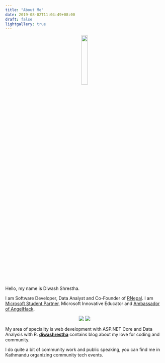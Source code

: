 ```yaml
---
title: "About Me"
date: 2019-08-02T11:04:49+08:00
draft: false
lightgallery: true
---
```


<div style="text-align:center"> <img width="20%"  src="/aboutme/about.png" /> </div>

<div style="text-align:left">

Hello, my name is Diwash Shrestha. 

I am Software Developer, Data Analyst and Co-Founder of [RNepal](https://www.facebook.com/RUGNepal/). I am [Microsoft Student Partner](https://studentambassadors.microsoft.com/), Microsoft Innovative Educator and [Ambassador of AngelHack](https://angelhack.com/ambassadors/).

<div style="text-align:center"> 
<img src="/aboutme/MSP.png" /> 
<img src="/aboutme/MIE.png" /> 
</div>

My area of speciality is web development with ASP.NET Core and Data Analysis with R. **[diwashrestha](http://diwashrestha.com.np/)** contains blog about my love for coding and community.

I do quite a bit of community work and public speaking, you can find me in Kathmandu organizing community tech events.

</div>